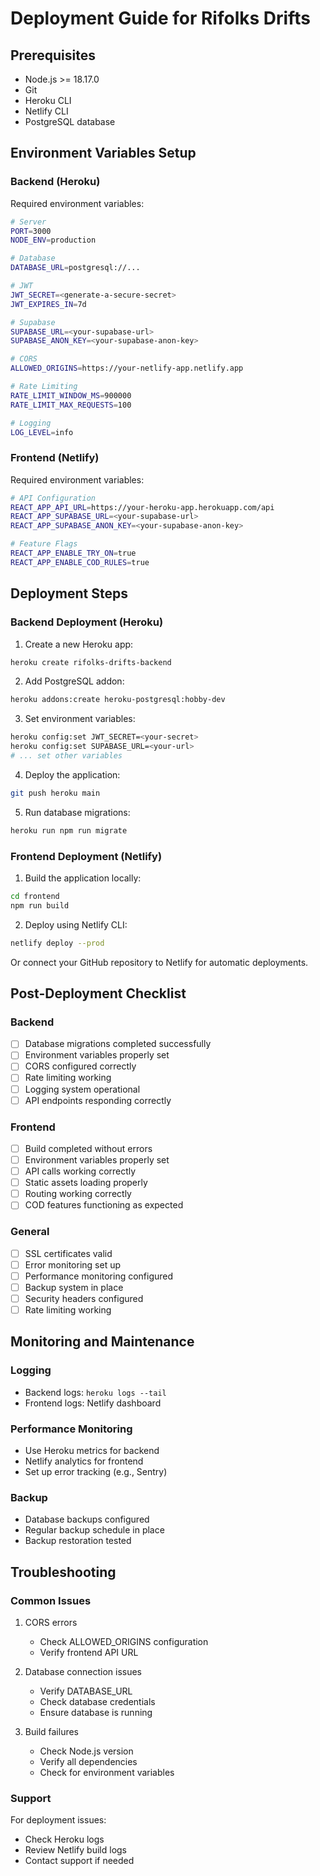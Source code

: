 # Deployment Guide for Rifolks Drifts

## Prerequisites

-   Node.js >= 18.17.0
-   Git
-   Heroku CLI
-   Netlify CLI
-   PostgreSQL database

## Environment Variables Setup

### Backend (Heroku)

Required environment variables:

```bash
# Server
PORT=3000
NODE_ENV=production

# Database
DATABASE_URL=postgresql://...

# JWT
JWT_SECRET=<generate-a-secure-secret>
JWT_EXPIRES_IN=7d

# Supabase
SUPABASE_URL=<your-supabase-url>
SUPABASE_ANON_KEY=<your-supabase-anon-key>

# CORS
ALLOWED_ORIGINS=https://your-netlify-app.netlify.app

# Rate Limiting
RATE_LIMIT_WINDOW_MS=900000
RATE_LIMIT_MAX_REQUESTS=100

# Logging
LOG_LEVEL=info
```

### Frontend (Netlify)

Required environment variables:

```bash
# API Configuration
REACT_APP_API_URL=https://your-heroku-app.herokuapp.com/api
REACT_APP_SUPABASE_URL=<your-supabase-url>
REACT_APP_SUPABASE_ANON_KEY=<your-supabase-anon-key>

# Feature Flags
REACT_APP_ENABLE_TRY_ON=true
REACT_APP_ENABLE_COD_RULES=true
```

## Deployment Steps

### Backend Deployment (Heroku)

1. Create a new Heroku app:

```bash
heroku create rifolks-drifts-backend
```

2. Add PostgreSQL addon:

```bash
heroku addons:create heroku-postgresql:hobby-dev
```

3. Set environment variables:

```bash
heroku config:set JWT_SECRET=<your-secret>
heroku config:set SUPABASE_URL=<your-url>
# ... set other variables
```

4. Deploy the application:

```bash
git push heroku main
```

5. Run database migrations:

```bash
heroku run npm run migrate
```

### Frontend Deployment (Netlify)

1. Build the application locally:

```bash
cd frontend
npm run build
```

2. Deploy using Netlify CLI:

```bash
netlify deploy --prod
```

Or connect your GitHub repository to Netlify for automatic deployments.

## Post-Deployment Checklist

### Backend

-   [ ] Database migrations completed successfully
-   [ ] Environment variables properly set
-   [ ] CORS configured correctly
-   [ ] Rate limiting working
-   [ ] Logging system operational
-   [ ] API endpoints responding correctly

### Frontend

-   [ ] Build completed without errors
-   [ ] Environment variables properly set
-   [ ] API calls working correctly
-   [ ] Static assets loading properly
-   [ ] Routing working correctly
-   [ ] COD features functioning as expected

### General

-   [ ] SSL certificates valid
-   [ ] Error monitoring set up
-   [ ] Performance monitoring configured
-   [ ] Backup system in place
-   [ ] Security headers configured
-   [ ] Rate limiting working

## Monitoring and Maintenance

### Logging

-   Backend logs: `heroku logs --tail`
-   Frontend logs: Netlify dashboard

### Performance Monitoring

-   Use Heroku metrics for backend
-   Netlify analytics for frontend
-   Set up error tracking (e.g., Sentry)

### Backup

-   Database backups configured
-   Regular backup schedule in place
-   Backup restoration tested

## Troubleshooting

### Common Issues

1. CORS errors

    - Check ALLOWED_ORIGINS configuration
    - Verify frontend API URL

2. Database connection issues

    - Verify DATABASE_URL
    - Check database credentials
    - Ensure database is running

3. Build failures
    - Check Node.js version
    - Verify all dependencies
    - Check for environment variables

### Support

For deployment issues:

-   Check Heroku logs
-   Review Netlify build logs
-   Contact support if needed
